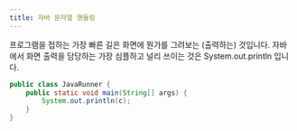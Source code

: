 ```yaml
---
title: 자바 문자열 핸들링
---
```


프로그램을 접하는 가장 빠른 길은 화면에 뭔가를 그려보는 (출력하는) 것입니다. 자바에서 화면 출력을 담당하는 가장 심플하고 널리 쓰이는 것은 System.out.println 입니다.

```java
public class JavaRunner {	
	public static void main(String[] args) {
		System.out.println(c);		
	}
}
```
